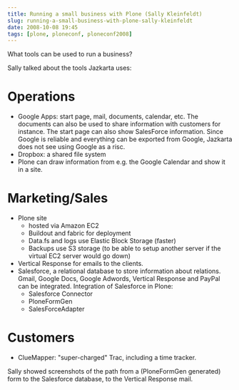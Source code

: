 ```yaml
---
title: Running a small business with Plone (Sally Kleinfeldt)
slug: running-a-small-business-with-plone-sally-kleinfeldt
date: 2008-10-08 19:45
tags: [plone, ploneconf, ploneconf2008]
---
```


What tools can be used to run a business?

Sally talked about the tools Jazkarta uses:

# Operations

- Google Apps: start page, mail, documents, calendar, etc. The
  documents can also be used to share information with customers for
  instance. The start page can also show SalesForce information. Since
  Google is reliable and everything can be exported from Google,
  Jazkarta does not see using Google as a risc.
- Dropbox: a shared file system
- Plone can draw information from e.g. the Google Calendar and show it
  in a site.

# Marketing/Sales

   - Plone site
     - hosted via Amazon EC2
     - Buildout and fabric for deployment
     - Data.fs and logs use Elastic Block Storage (faster)
     - Backups use S3 storage (to be able to setup another server if the
       virtual EC2 server would go down)
   - Vertical Response for emails to the clients.
   - Salesforce, a relational database to store information about
     relations. Gmail, Google Docs, Google Adwords, Vertical Response and
     PayPal can be integrated. Integration of Salesforce in Plone:
     - Salesforce Connector
     - PloneFormGen
     - SalesForceAdapter

# Customers

- ClueMapper: "super-charged" Trac, including a time tracker.

Sally showed screenshots of the path from a (PloneFormGen generated)
form to the Salesforce database, to the Vertical Response mail.

